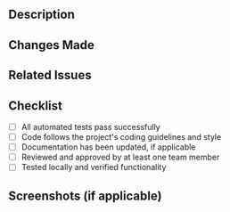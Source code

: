 
## Description

<!-- Describe the purpose and scope of this pull request -->

## Changes Made

<!-- Provide a summary of the changes made in this pull request -->

## Related Issues

<!-- Reference any related GitHub issues or other relevant resources -->

## Checklist

- [ ] All automated tests pass successfully
- [ ] Code follows the project's coding guidelines and style
- [ ] Documentation has been updated, if applicable
- [ ] Reviewed and approved by at least one team member
- [ ] Tested locally and verified functionality

## Screenshots (if applicable)

<!-- Add any relevant screenshots to visually demonstrate the changes -->

